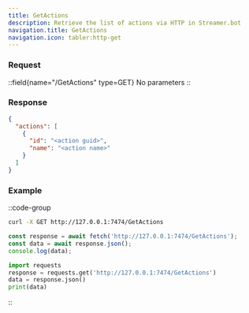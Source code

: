 ```yaml
---
title: GetActions
description: Retrieve the list of actions via HTTP in Streamer.bot
navigation.title: GetActions
navigation.icon: tabler:http-get
---
```


### Request

::field{name="/GetActions" type=GET}
No parameters
::

### Response

```json
{
  "actions": [
    {
      "id": "<action guid>",
      "name": "<action name>"
    }
  ]
}
```

### Example

::code-group
  ```bash [Terminal]
  curl -X GET http://127.0.0.1:7474/GetActions
  ```

  ```js [js]
  const response = await fetch('http://127.0.0.1:7474/GetActions');
  const data = await response.json();
  console.log(data);
  ```

  ```py [py]
  import requests
  response = requests.get('http://127.0.0.1:7474/GetActions')
  data = response.json()
  print(data)
  ```
::
